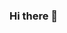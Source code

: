 ### Hi there 👋

<!--
**xchelsey/xchelsey** is a ✨ _special_ ✨ repository because its `README.md` (this file) appears on your GitHub profile.

Here are some ideas to get you started:

- 🔭 I’m currently working on Software Quality Assurance apprenticeship
- 🌱 I’m currently learning JavaScript
- 💬 Ask me about how you can support more women of color learn how to code in the Californian Central Valley
- 📫 How to reach me: https://www.chelseysee.com
- 😄 Pronouns: she/her/hers
-->
